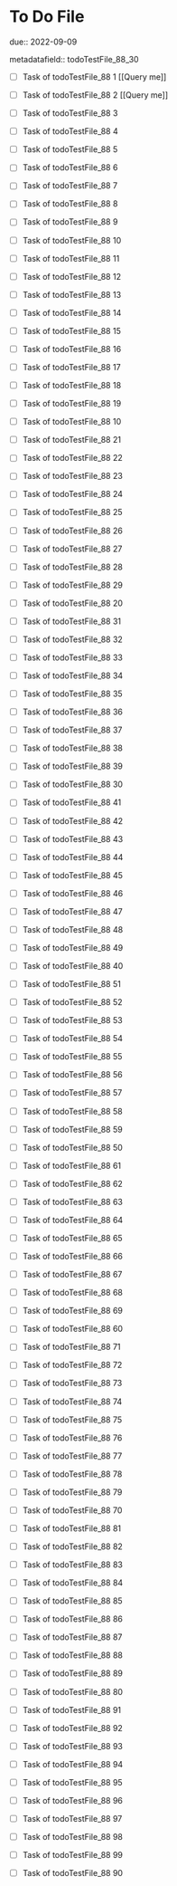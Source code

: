 # To Do File

due:: 2022-09-09

metadatafield:: todoTestFile_88_30

- [ ] Task of todoTestFile_88 1 [[Query me]]
- [ ] Task of todoTestFile_88 2 [[Query me]]
- [ ] Task of todoTestFile_88 3
- [ ] Task of todoTestFile_88 4
- [ ] Task of todoTestFile_88 5
- [ ] Task of todoTestFile_88 6
- [ ] Task of todoTestFile_88 7
- [ ] Task of todoTestFile_88 8
- [ ] Task of todoTestFile_88 9
- [ ] Task of todoTestFile_88 10

- [ ] Task of todoTestFile_88 11 
- [ ] Task of todoTestFile_88 12 
- [ ] Task of todoTestFile_88 13
- [ ] Task of todoTestFile_88 14
- [ ] Task of todoTestFile_88 15
- [ ] Task of todoTestFile_88 16
- [ ] Task of todoTestFile_88 17
- [ ] Task of todoTestFile_88 18
- [ ] Task of todoTestFile_88 19
- [ ] Task of todoTestFile_88 10

- [ ] Task of todoTestFile_88 21 
- [ ] Task of todoTestFile_88 22 
- [ ] Task of todoTestFile_88 23
- [ ] Task of todoTestFile_88 24
- [ ] Task of todoTestFile_88 25
- [ ] Task of todoTestFile_88 26
- [ ] Task of todoTestFile_88 27
- [ ] Task of todoTestFile_88 28
- [ ] Task of todoTestFile_88 29
- [ ] Task of todoTestFile_88 20

- [ ] Task of todoTestFile_88 31 
- [ ] Task of todoTestFile_88 32 
- [ ] Task of todoTestFile_88 33
- [ ] Task of todoTestFile_88 34
- [ ] Task of todoTestFile_88 35
- [ ] Task of todoTestFile_88 36
- [ ] Task of todoTestFile_88 37
- [ ] Task of todoTestFile_88 38
- [ ] Task of todoTestFile_88 39
- [ ] Task of todoTestFile_88 30

- [ ] Task of todoTestFile_88 41 
- [ ] Task of todoTestFile_88 42 
- [ ] Task of todoTestFile_88 43
- [ ] Task of todoTestFile_88 44
- [ ] Task of todoTestFile_88 45
- [ ] Task of todoTestFile_88 46
- [ ] Task of todoTestFile_88 47
- [ ] Task of todoTestFile_88 48
- [ ] Task of todoTestFile_88 49
- [ ] Task of todoTestFile_88 40

- [ ] Task of todoTestFile_88 51 
- [ ] Task of todoTestFile_88 52 
- [ ] Task of todoTestFile_88 53
- [ ] Task of todoTestFile_88 54
- [ ] Task of todoTestFile_88 55
- [ ] Task of todoTestFile_88 56
- [ ] Task of todoTestFile_88 57
- [ ] Task of todoTestFile_88 58
- [ ] Task of todoTestFile_88 59
- [ ] Task of todoTestFile_88 50

- [ ] Task of todoTestFile_88 61 
- [ ] Task of todoTestFile_88 62 
- [ ] Task of todoTestFile_88 63
- [ ] Task of todoTestFile_88 64
- [ ] Task of todoTestFile_88 65
- [ ] Task of todoTestFile_88 66
- [ ] Task of todoTestFile_88 67
- [ ] Task of todoTestFile_88 68
- [ ] Task of todoTestFile_88 69
- [ ] Task of todoTestFile_88 60

- [ ] Task of todoTestFile_88 71 
- [ ] Task of todoTestFile_88 72 
- [ ] Task of todoTestFile_88 73
- [ ] Task of todoTestFile_88 74
- [ ] Task of todoTestFile_88 75
- [ ] Task of todoTestFile_88 76
- [ ] Task of todoTestFile_88 77
- [ ] Task of todoTestFile_88 78
- [ ] Task of todoTestFile_88 79
- [ ] Task of todoTestFile_88 70


- [ ] Task of todoTestFile_88 81 
- [ ] Task of todoTestFile_88 82 
- [ ] Task of todoTestFile_88 83
- [ ] Task of todoTestFile_88 84
- [ ] Task of todoTestFile_88 85
- [ ] Task of todoTestFile_88 86
- [ ] Task of todoTestFile_88 87
- [ ] Task of todoTestFile_88 88
- [ ] Task of todoTestFile_88 89
- [ ] Task of todoTestFile_88 80


- [ ] Task of todoTestFile_88 91 
- [ ] Task of todoTestFile_88 92 
- [ ] Task of todoTestFile_88 93
- [ ] Task of todoTestFile_88 94
- [ ] Task of todoTestFile_88 95
- [ ] Task of todoTestFile_88 96
- [ ] Task of todoTestFile_88 97
- [ ] Task of todoTestFile_88 98
- [ ] Task of todoTestFile_88 99
- [ ] Task of todoTestFile_88 90
